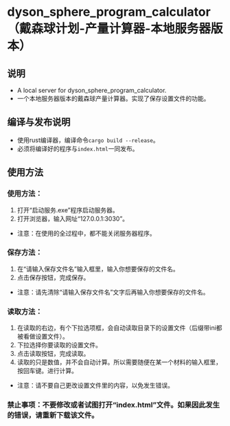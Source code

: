 # dyson_sphere_program_calculator （戴森球计划-产量计算器-本地服务器版本）
## 说明
- A local server for dyson_sphere_program_calculator.
- 一个本地服务器版本的戴森球产量计算器。实现了保存设置文件的功能。

## 编译与发布说明
- 使用rust编译器，编译命令`cargo build --release`。
- 必须将编译好的程序与`index.html`一同发布。

## 使用方法
### 使用方法：
1. 打开“启动服务.exe”程序启动服务器。
2. 打开浏览器，输入网址“127.0.0.1:3030”。
- 注意：在使用的全过程中，都不能关闭服务器程序。

### 保存方法：
1. 在“请输入保存文件名”输入框里，输入你想要保存的文件名。
2. 点击保存按钮，完成保存。
- 注意：请先清除“请输入保存文件名”文字后再输入你想要保存的文件名。

### 读取方法：
1. 在读取的右边，有个下拉选项框，会自动读取目录下的设置文件（后缀带ini都被看做设置文件）。
2. 下拉选择你要读取的设置文件。
3. 点击读取按钮，完成读取。
4. 读取的只是数值，并不会自动计算。所以需要随便在某一个材料的输入框里，按回车键。进行计算。
- 注意：请不要自己更改设置文件里的内容，以免发生错误。

### 禁止事项：不要修改或者试图打开“index.html”文件。如果因此发生的错误，请重新下载该文件。
